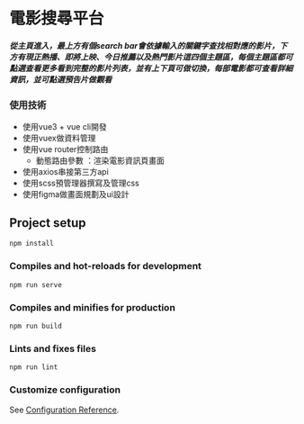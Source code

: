 # 電影搜尋平台

##### 從主頁進入，最上方有個search bar會依據輸入的關鍵字查找相對應的影片，下方有現正熱播、即將上映、今日推薦以及熱門影片這四個主題區，每個主題區都可點選**查看更多**看到完整的影片列表，並有上下頁可做切換，每部電影都可查看詳細資訊，並可點選預告片做觀看

### 使用技術
* 使用vue3 + vue cli開發
* 使用vuex做資料管理
* 使用vue router控制路由
  * 動態路由參數 ：渲染電影資訊頁畫面 
* 使用axios串接第三方api
* 使用scss預管理器撰寫及管理css
* 使用figma做畫面規劃及ui設計

## Project setup
```
npm install
```

### Compiles and hot-reloads for development
```
npm run serve
```

### Compiles and minifies for production
```
npm run build
```

### Lints and fixes files
```
npm run lint
```

### Customize configuration
See [Configuration Reference](https://cli.vuejs.org/config/).


